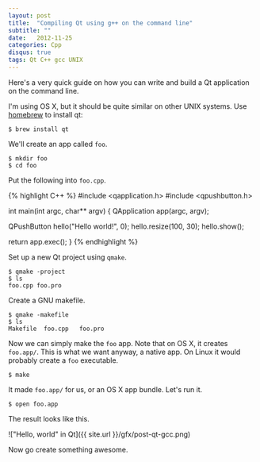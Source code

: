 ```yaml
---
layout: post
title:  "Compiling Qt using g++ on the command line"
subtitle: ""
date:   2012-11-25
categories: Cpp
disqus: true
tags: Qt C++ gcc UNIX
---
```


Here's a very quick guide on how you can write and build a Qt application on
the command line.

I'm using OS X, but it should be quite similar on other UNIX systems. Use
[homebrew][homebrew] to install qt:

    $ brew install qt

We'll create an app called `foo`.

    $ mkdir foo
    $ cd foo

Put the following into `foo.cpp`.

{% highlight C++ %}
#include <qapplication.h>
#include <qpushbutton.h>

int main(int argc, char** argv)
{
  QApplication app(argc, argv);

  QPushButton hello("Hello world!", 0);
  hello.resize(100, 30);
  hello.show();

  return app.exec();
}
{% endhighlight %}

Set up a new Qt project using `qmake`.

    $ qmake -project
    $ ls
    foo.cpp foo.pro

Create a GNU makefile.

    $ qmake -makefile
    $ ls
    Makefile  foo.cpp   foo.pro

Now we can simply make the `foo` app. Note that on OS X, it creates
`foo.app/`. This is what we want anyway, a native app. On Linux it would
probably create a `foo` executable.

    $ make

It made `foo.app/` for us, or an OS X app bundle. Let's run it.

    $ open foo.app

The result looks like this.

!["Hello, world" in Qt]({{ site.url }}/gfx/post-qt-gcc.png)

Now go create something awesome.

[homebrew]: http://mxcl.github.com/homebrew/
